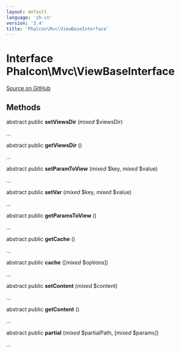 ```yaml
---
layout: default
language: 'zh-cn'
version: '3.4'
title: 'Phalcon\Mvc\ViewBaseInterface'
---
```


# Interface **Phalcon\Mvc\ViewBaseInterface**

<a href="https://github.com/phalcon/cphalcon/tree/v3.4.0/phalcon/mvc/viewbaseinterface.zep" class="btn btn-default btn-sm">Source on GitHub</a>

## Methods

abstract public **setViewsDir** (*mixed* $viewsDir)

...

abstract public **getViewsDir** ()

...

abstract public **setParamToView** (*mixed* $key, *mixed* $value)

...

abstract public **setVar** (*mixed* $key, *mixed* $value)

...

abstract public **getParamsToView** ()

...

abstract public **getCache** ()

...

abstract public **cache** ([*mixed* $options])

...

abstract public **setContent** (*mixed* $content)

...

abstract public **getContent** ()

...

abstract public **partial** (*mixed* $partialPath, [*mixed* $params])

...